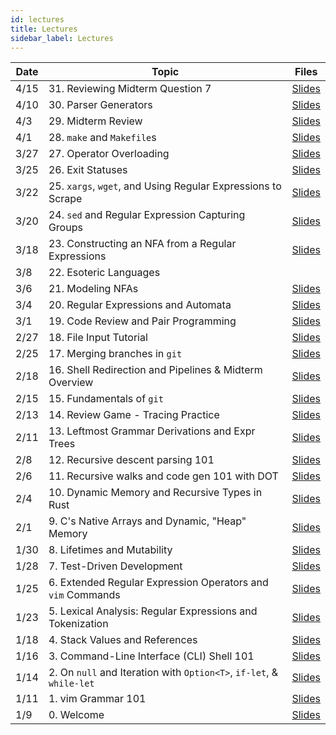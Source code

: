 ```yaml
---
id: lectures
title: Lectures
sidebar_label: Lectures
---
```


| Date  | Topic                                                               | Files                                               |
|-------|---------------------------------------------------------------------|-----------------------------------------------------|
| 4/15  | 31. Reviewing Midterm Question 7                                    | [Slides](/docs/lec/31-midterm-review.pdf)           |
| 4/10  | 30. Parser Generators                                               | [Slides](/docs/lec/30-parser-generator.pdf)         |
| 4/3   | 29. Midterm Review                                                  | [Slides](/docs/lec/29-midterm-review.pdf)           |
| 4/1   | 28. `make` and `Makefile`s                                          | [Slides](/docs/lec/28-make-and-makefiles.pdf)       |
| 3/27  | 27. Operator Overloading                                            | [Slides](/docs/lec/27-operator-overloading.pdf)     |
| 3/25  | 26. Exit Statuses                                                   | [Slides](/docs/lec/26-exit-statuses.pdf)            |
| 3/22  | 25. `xargs`, `wget`, and Using Regular Expressions to Scrape        | [Slides](/docs/lec/25-xargs-and-regex-scraping.pdf) |
| 3/20  | 24. `sed` and Regular Expression Capturing Groups                   | [Slides](/docs/lec/24-sed-and-capturing-groups.pdf) |
| 3/18  | 23. Constructing an NFA from a Regular Expressions                  | [Slides](/docs/lec/23-nfa-construction.pdf)         |
| 3/8   | 22. Esoteric Languages                                              |                                                     |
| 3/6   | 21. Modeling NFAs                                                   | [Slides](/docs/lec/21-modeling-nfas.pdf)            |
| 3/4   | 20. Regular Expressions and Automata                                | [Slides](/docs/lec/20-regexpr-and-automata.pdf)     |
| 3/1   | 19. Code Review and Pair Programming                                | [Slides](/docs/lec/19-code-review-pair-programming.pdf)|
| 2/27  | 18. File Input Tutorial                                             | [Slides](/docs/lec/18-file-input-tutorial.pdf)      |
| 2/25  | 17. Merging branches in `git`                                       | [Slides](/docs/lec/17-git-merging.pdf)              |
| 2/18  | 16. Shell Redirection and Pipelines & Midterm Overview              | [Slides](/docs/lec/16-shell-redirection-pipes.pdf)  |
| 2/15  | 15. Fundamentals of `git`                                           | [Slides](/docs/lec/15-git-fundamentals.pdf)         |
| 2/13  | 14. Review Game - Tracing Practice                                  | [Slides](/docs/lec/14-tracing-practice.pdf)         |
| 2/11  | 13. Leftmost Grammar Derivations and Expr Trees                     | [Slides](/docs/lec/13-leftmost-derivations-expr.pdf)|
| 2/8   | 12. Recursive descent parsing 101                                   | [Slides](/docs/lec/12-recursive-descent-parsing.pdf)|
| 2/6   | 11. Recursive walks and code gen 101 with DOT                       | [Slides](/docs/lec/11-recursive-walks-code-gen.pdf) |
| 2/4   | 10. Dynamic Memory and Recursive Types in Rust                      | [Slides](/docs/lec/10-rust-recursive-types.pdf)     |
| 2/1   | 9. C's Native Arrays and Dynamic, "Heap" Memory                     | [Slides](/docs/lec/09-arrays-and-the-heap.pdf)      |
| 1/30  | 8. Lifetimes and Mutability                                         | [Slides](/docs/lec/08-lifetimes-mutability.pdf)     |
| 1/28  | 7. Test-Driven Development                                          | [Slides](/docs/lec/07-tdd.pdf)                      |
| 1/25  | 6. Extended Regular Expression Operators and `vim` Commands         | [Slides](/docs/lec/06-more-regex-and-vim.pdf)       |
| 1/23  | 5. Lexical Analysis: Regular Expressions and Tokenization           | [Slides](/docs/lec/05-regex-n-tokens.pdf)           |
| 1/18  | 4. Stack Values and References 			                          | [Slides](/docs/lec/04-stack-vals-refs.pdf)          |
| 1/16  | 3. Command-Line Interface (CLI) Shell 101      		              | [Slides](/docs/lec/03-the-shell.pdf)	            |
| 1/14  | 2. On `null` and Iteration with `Option<T>`, `if-let`, & `while-let`| [Slides](/docs/lec/02-options-iterators.pdf)        |
| 1/11  | 1. vim Grammar 101                                                  | [Slides](/docs/lec/01-vim.pdf)                      |
| 1/9   | 0. Welcome                                                          | [Slides](/docs/lec/00-welcome.pdf)                  |

